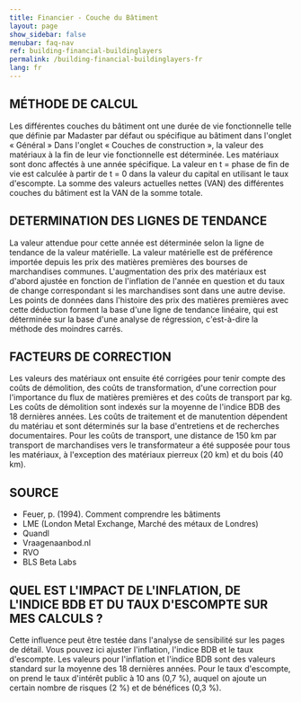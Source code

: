 ```yaml
---
title: Financier - Couche du Bâtiment
layout: page
show_sidebar: false
menubar: faq-nav
ref: building-financial-buildinglayers
permalink: /building-financial-buildinglayers-fr
lang: fr
---
```


## MÉTHODE DE CALCUL
Les différentes couches du bâtiment ont une durée de vie fonctionnelle telle que définie par Madaster par défaut ou spécifique au bâtiment dans l'onglet « Général » Dans l'onglet « Couches de construction », la valeur des matériaux à la fin de leur vie fonctionnelle est déterminée. Les matériaux sont donc affectés à une année spécifique. La valeur en t = phase de fin de vie est calculée à partir de t = 0 dans la valeur du capital en utilisant le taux d'escompte. La somme des valeurs actuelles nettes (VAN) des différentes couches du bâtiment est la VAN de la somme totale.

## DETERMINATION DES LIGNES DE TENDANCE
La valeur attendue pour cette année est déterminée selon la ligne de tendance de la valeur matérielle. La valeur matérielle est de préférence importée depuis les prix des matières premières des bourses de marchandises communes. L'augmentation des prix des matériaux est d'abord ajustée en fonction de l'inflation de l'année en question et du taux de change correspondant si les marchandises sont dans une autre devise. Les points de données dans l'histoire des prix des matières premières avec cette déduction forment la base d'une ligne de tendance linéaire, qui est déterminée sur la base d'une analyse de régression, c'est-à-dire la méthode des moindres carrés.

## FACTEURS DE CORRECTION
Les valeurs des matériaux ont ensuite été corrigées pour tenir compte des coûts de démolition, des coûts de transformation, d'une correction pour l'importance du flux de matières premières et des coûts de transport par kg. Les coûts de démolition sont indexés sur la moyenne de l'indice BDB des 18 dernières années. Les coûts de traitement et de manutention dépendent du matériau et sont déterminés sur la base d'entretiens et de recherches documentaires. Pour les coûts de transport, une distance de 150 km par transport de marchandises vers le transformateur a été supposée pour tous les matériaux, à l'exception des matériaux pierreux (20 km) et du bois (40 km).

## SOURCE
- Feuer, p. (1994). Comment comprendre les bâtiments
- LME (London Metal Exchange, Marché des métaux de Londres)
- Quandl
- Vraagenaanbod.nl
- RVO
- BLS Beta Labs

## QUEL EST L'IMPACT DE L'INFLATION, DE L'INDICE BDB ET DU TAUX D'ESCOMPTE SUR MES CALCULS ?
Cette influence peut être testée dans l'analyse de sensibilité sur les pages de détail. Vous pouvez ici ajuster l'inflation, l'indice BDB et le taux d'escompte. Les valeurs pour l'inflation et l'indice BDB sont des valeurs standard sur la moyenne des 18 dernières années. Pour le taux d'escompte, on prend le taux d'intérêt public à 10 ans (0,7 %), auquel on ajoute un certain nombre de risques (2 %) et de bénéfices (0,3 %).
